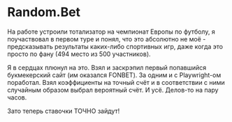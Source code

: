 # Random.Bet

На работе устроили тотализатор на чемпионат Европы по футболу, я поучаствовал в первом туре и понял, что это абсолютно не моё - предсказывать результаты каких-либо спортивных игр, даже когда это просто по фану (494 место из 500 участников).

Я в сердцах плюнул на это. Взял и заскрэпил первый попавшийся букмекерский сайт (им оказался FONBET). За одним и с Playwright-ом поработал. Взял коэффициенты на точный счёт и в соответствии с ними случайным образом выбрал вероятный счёт. И усё. Делов-то на пару часов.

Зато теперь ставочки ТОЧНО зайдут!
